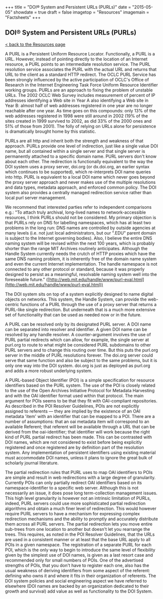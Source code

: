 +++
title = "DOI® System and Persistent URLs (PURLs)"
date = "2015-05-05"
showdate = true
draft = false
imagetop = "Resources"
imagemain = "Factsheets"
+++

## DOI® System and Persistent URLs (PURLs)

[< back to the Resources page](/the-identifier/resources/)

A PURL is a Persistent Uniform Resource Locator. Functionally, a PURL is a URL. However, instead of pointing directly to the location of an Internet resource, a PURL points to an intermediate resolution service. The PURL resolution service associates the PURL with the actual URL and returns that URL to the client as a standard HTTP redirect. The OCLC PURL Service has been strongly influenced by the active participation of OCLC's Office of Research in the Internet Engineering Task Force Uniform Resource Identifier working groups. PURLs are an approach to fixing the problem of unstable URLs. The 2002 OCLC Web Survey includes measurement of percent of IP addresses identifying a Web site in Year A also identifying a Web site in Year B: almost half of web addresses registered in one year are no longer reachable after one year. As time goes on this compounds: only 13% of the web addresses registered in 1998 were still around in 2002 (19% of the sites created in 1999 survived to 2002, as did 33% of the 2000 ones and 51% of those from 2001). The folly of relying on URLs alone for persistence is dramatically brought home by this statistic.

PURLs are all http and inherit both the strength and weakness of that approach. PURLs provide one level of indirection, just like a single value DOI name, but all contained within a single server and that single server is permanently attached to a specific domain name. PURL servers don't know about each other. The redirection is functionally equivalent to the way the DOI system uses a proxy server, doi.org (or dx.doi.org, an earlier syntax which continues to be supported), which re-interprets DOI name queries into http. PURL is equivalent to a local DOI name which never goes beyond the proxy server approach and never makes use of the multiple resolutions and data types, metadata approach, and enforced common policy. The DOI system also provides a centrally managed redirection service rather than local purl server management.

We recommend that interested parties refer to independent comparisons e.g.: "To attach truly archival, long-lived names to network-accessible resources, I think PURLs should not be considered. My primary objection is that PURLs rely on DNS for labelling namespaces, which has at least two problems in the long run: DNS names are controlled by outside agencies at many levels (i.e. not just local administrators, but our ".EDU" parent domain is subject to the Internet governing bodies). Also, I believe the entire DNS naming system will be revised within the next 100 years, which is probably shorter than the range MIT Archives routinely anticipates. Although the Handle System currently needs the crutch of HTTP proxies which have the same DNS naming problem, it is inherently free of the domain name system and even the current Internet implementation. The handle namespace is not connected to any other protocol or standard, because it was properly designed to persist as a meaningful, resolvable naming system well into the foreseeable future." ([http://web.mit.edu/handle/www/purl-eval.html](http://web.mit.edu/handle/www/purl-eval.html))

The DOI system sits on top of a system explicitly designed to name digital objects on networks. This system, the Handle System, can provide the web-centric functions of a PURL through the use of a proxy server that returns a PURL-like single redirection. But underneath that is a much more extensive set of functionality that can be used as needed now or in the future.

A PURL can be resolved only by its designated PURL server. A DOI name can be separated into resolver and identifier. A given DOI name can be resolved by any handle resolver. A counter-argument involves the use of PURL partial redirects which can allow, for example, the single server at purl.org to route to what might be considered PURL subdomains to other PURL servers and to change this routing over time. But this puts the purl.org server in the middle of PURL resolutions forever. The doi.org server could serve that same function and also be subject to the same problems, but it is only one way into the DOI system. doi.org is just as deployed as purl.org and adds a more robust underlying system.

A PURL-based Object Identifier (POI) is a simple specification for resource identifiers based on the PURL system. The use of the POI is closely related to the use of the Open Archives Initiative Protocol for Metadata Harvesting and with the OAI identifier format used within that protocol. The main argument for POIs seems to be that they fit with OAI-compliant repositories. As described in the POI Resolver Guidelines, POIs are not explicitly assigned to referents — they are implied by the existence of an OAI metadata 'item' with an identifier that can be mapped to a POI. There are a number of assumptions: that an oai metadata item will correspond to an available Referent; that referent will be available through a URL that can be derived from the oai-identifier; that identifier will work because the right kind of PURL partial redirect has been made. This can be contrasted with DOI names, which are not considered to exist before being explicitly registered and once registered are by definition part of the resolution system. Any implementation of persistent identifiers using existing material must accommodate DOI names, unless it plans to ignore the great bulk of scholarly journal literature.

The partial redirection rules that PURL uses to map OAI identifiers to POIs are simple and result in web redirections with a large degree of granularity. Currently POIs can only partially redirect OAI identifiers based on its namespace-identifier to a specific web server. Although this is not necessarily an issue, it does pose long term-collection management issues. This high level granularity is however not an intrinsic limitation of PURLs, indeed, PURL servers could use more sophisticated partial redirection algorithms and obtain a much finer level of redirection. This would however require PURL servers to have a mechanism for expressing complex redirection mechanisms and the ability to promptly and accurately distribute them across all PURL servers. The partial redirection lets you move entire sub-trees from one location to another but doesn't let you rearrange the trees. This requires, as noted in the POI Resolver Guidelines, that the URLs are used in a consistent manner or at least that the base URL apply to all POIs in a given namespace. The registration of a separate PURL for each POI, which is the only way to begin to introduce the same level of flexibility given by the simplest use of DOI names, is given as a last resort case and recommended only for small numbers of POIs. One of the advertised strengths of POIs, that you don't have to register each one, also has the usual weakness of deriving identifiers from some aspect of the referent: defining who owns it and where it fits in their organization of referents. The DOI system policies and social engineering aspect we have referred to elsewhere (DOI names are backed by an organization dedicated to their growth and survival) add value as well as functionality to the DOI System.